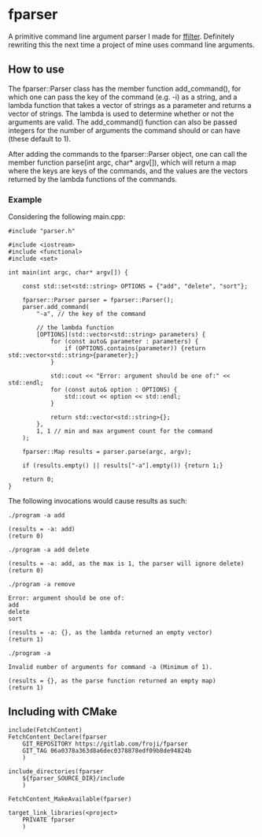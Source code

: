 # fparser

A primitive command line argument parser I made for [ffilter](https://github.com/dfroji/ffilter). Definitely rewriting this the next time a project of mine uses command line arguments.

## How to use

The fparser::Parser class has the member function add_command(), for which one can pass the key of the command (e.g. -i) as a string, and a lambda function that takes a vector of strings as a parameter and returns a vector of strings. The lambda is used to determine whether or not the arguments are valid. The add_command() function can also be passed integers for the number of arguments the command should or can have (these default to 1).

After adding the commands to the fparser::Parser object, one can call the member function parse(int argc, char* argv[]), which will return a map where the keys are keys of the commands, and the values are the vectors returned by the lambda functions of the commands.

### Example

Considering the following main.cpp:
```
#include "parser.h"

#include <iostream>
#include <functional>
#include <set>

int main(int argc, char* argv[]) {

    const std::set<std::string> OPTIONS = {"add", "delete", "sort"};

    fparser::Parser parser = fparser::Parser();
    parser.add_command(
        "-a", // the key of the command

        // the lambda function
        [OPTIONS](std::vector<std::string> parameters) {
            for (const auto& parameter : parameters) {
                if (OPTIONS.contains(parameter)) {return std::vector<std::string>{parameter};}
            }

            std::cout << "Error: argument should be one of:" << std::endl;
            for (const auto& option : OPTIONS) {
                std::cout << option << std::endl;
            }

            return std::vector<std::string>{};
        },
        1, 1 // min and max argument count for the command
    );

    fparser::Map results = parser.parse(argc, argv);

    if (results.empty() || results["-a"].empty()) {return 1;}

    return 0;
}
```
The following invocations would cause results as such:
```
./program -a add

(results = -a: add)
(return 0)
```
```
./program -a add delete

(results = -a: add, as the max is 1, the parser will ignore delete)
(return 0)
```
```
./program -a remove

Error: argument should be one of:
add
delete
sort

(results = -a: {}, as the lambda returned an empty vector)
(return 1)
```
```
./program -a

Invalid number of arguments for command -a (Minimum of 1).

(results = {}, as the parse function returned an empty map)
(return 1)
```

## Including with CMake
```
include(FetchContent)
FetchContent_Declare(fparser
    GIT_REPOSITORY https://gitlab.com/froji/fparser
    GIT_TAG 06a0378a363d8a6dec0378878edf09b8de94824b
    )

include_directories(fparser
    ${fparser_SOURCE_DIR}/include
    )

FetchContent_MakeAvailable(fparser)

target_link_libraries(<project>
    PRIVATE fparser
    )
```
